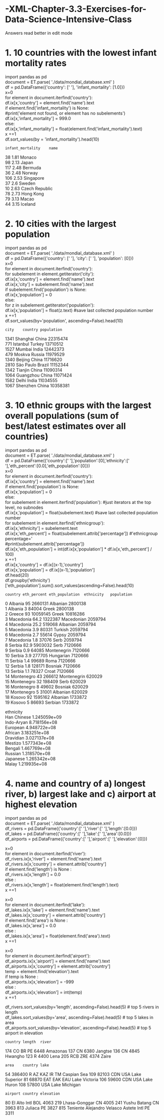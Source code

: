 # -XML-Chapter-3.3-Exercises-for-Data-Science-Intensive-Class

Answers read better in edit mode


# 1. 10 countries with the lowest infant mortality rates					
import pandas as pd					
document = ET.parse( './data/mondial_database.xml' )					
df = pd.DataFrame({'country': [' '], 'infant_mortality': [1.0]})					
x=0					
for element in document.iterfind('country'):					
    df.ix[x,'country'] = element.find('name').text					
    if element.find('infant_mortality') is None:					
        #print('element not found, or element has no subelements')					
        df.ix[x,'infant_mortality'] = 999.0					
    else:					
        df.ix[x,'infant_mortality'] = float(element.find('infant_mortality').text)					
    x +=1					
df.sort_values(by = 'infant_mortality').head(10)					
					
	infant_mortality	name			
38	1.81	Monaco			
98	2.13	Japan			
117	2.48	Bermuda			
36	2.48	Norway			
106	2.53	Singapore			
37	2.6	Sweden			
10	2.63	Czech Republic			
78	2.73	Hong Kong			
79	3.13	Macao			
44	3.15	Iceland			
					
					
					



# 2. 10 cities with the largest population						
import pandas as pd						
document = ET.parse( './data/mondial_database.xml' )						
df = pd.DataFrame({'country': [' '], 'city': [' '], 'population': [0]})						
x=0						
for element in document.iterfind('country'):						
    for subelement in element.getiterator('city'):						
        df.ix[x,'country'] = element.find('name').text						
        df.ix[x,'city'] = subelement.find('name').text						
        if subelement.find('population') is None:						
            df.ix[x,'population'] = 0						
        else:						
            for z in subelement.getiterator('population'):						
                df.ix[x,'population'] = float(z.text)  #save last collected population number						
        x +=1						
df.sort_values(by='population', ascending=False).head(10)						
						
						
	city	country	population			
1341	Shanghai	China	22315474			
771	Istanbul	Turkey	13710512			
1527	Mumbai	India	12442373			
479	Moskva	Russia	11979529			
1340	Beijing	China	11716620			
2810	São Paulo	Brazil	11152344			
1342	Tianjin	China	11090314			
1064	Guangzhou	China	11071424			
1582	Delhi	India	11034555			
1067	Shenzhen	China	10358381			
						




# 3. 10 ethnic groups with the largest overall populations (sum of best/latest estimates over all countries)							
import pandas as pd							
document = ET.parse( './data/mondial_database.xml' )							
df = pd.DataFrame({'country':[' '],'population':[0],'ethnicity':[' '],'eth_percent':[0.0],'eth_population':[0]})							
x=0							
for element in document.iterfind('country'):							
    df.ix[x,'country'] = element.find('name').text							
    if element.find('population') is None:							
        df.ix[x,'population'] = 0							
    else:							
        for subelement in element.iterfind('population'):  #just iterators at the top level, no subnodes							
            df.ix[x,'population'] = float(subelement.text)  #save last collected population number							
        for subelement in element.iterfind('ethnicgroup'):							
            df.ix[x,'ethnicity'] = subelement.text							
            df.ix[x,'eth_percent'] = float(subelement.attrib['percentage']) #'ethnicgroup percentage='							
            #print(subelement.attrib['percentage'])							
            df.ix[x,'eth_population'] = int(df.ix[x,'population'] * df.ix[x,'eth_percent'] / 100)							
            x +=1							
            df.ix[x,'country'] = df.ix[(x-1),'country']							
            df.ix[x,'population'] = df.ix[(x-1),'population']							
df.head(20)							
df.groupby('ethnicity')['eth_population'].sum().sort_values(ascending=False).head(10)							
							
	country	eth_percent	eth_population	ethnicity	population		
0	Albania	95	2660131	Albanian	2800138		
1	Albania	3	84004	Greek	2800138		
2	Greece	93	10059145	Greek	10816286		
3	Macedonia	64.2	1322387	Macedonian	2059794		
4	Macedonia	25.2	519068	Albanian	2059794		
5	Macedonia	3.9	80331	Turkish	2059794		
6	Macedonia	2.7	55614	Gypsy	2059794		
7	Macedonia	1.8	37076	Serb	2059794		
8	Serbia	82.9	5903032	Serb	7120666		
9	Serbia	0.9	64085	Montenegrin	7120666		
10	Serbia	3.9	277705	Hungarian	7120666		
11	Serbia	1.4	99689	Roma	7120666		
12	Serbia	1.8	128171	Bosniak	7120666		
13	Serbia	1.1	78327	Croat	7120666		
14	Montenegro	43	266612	Montenegrin	620029		
15	Montenegro	32	198409	Serb	620029		
16	Montenegro	8	49602	Bosniak	620029		
17	Montenegro	5	31001	Albanian	620029		
18	Kosovo	92	1595162	Albanian	1733872		
19	Kosovo	5	86693	Serbian	1733872		
							
ethnicity							
Han Chinese    1.245059e+09							
Indo-Aryan     8.718156e+08							
European       4.948722e+08							
African        3.183251e+08							
Dravidian      3.027137e+08							
Mestizo        1.577343e+08							
Bengali        1.467769e+08							
Russian        1.318570e+08							
Japanese       1.265342e+08							
Malay          1.219935e+08							
							






# 4. name and country of a) longest river, b) largest lake and c) airport at highest elevation			
			
import pandas as pd			
document = ET.parse( './data/mondial_database.xml' )			
df_rivers = pd.DataFrame({'country':[' '],'river':[' '],'length':[0.0]})			
df_lakes = pd.DataFrame({'country':[' '],'lake':[' '],'area':[0.0]})			
df_airports = pd.DataFrame({'country':[' '],'airport':[' '],'elevation':[0]})			
			
x=0			
for element in document.iterfind('river'):			
    df_rivers.ix[x,'river'] = element.find('name').text			
    df_rivers.ix[x,'country'] = element.attrib['country']			
    if element.find('length') is None :			
        df_rivers.ix[x,'length'] = 0.0			
    else :			
        df_rivers.ix[x,'length'] = float(element.find('length').text)			
    x +=1			
			
x=0			
for element in document.iterfind('lake'):			
    df_lakes.ix[x,'lake'] = element.find('name').text			
    df_lakes.ix[x,'country'] = element.attrib['country']			
    if element.find('area') is None :			
        df_lakes.ix[x,'area'] = 0.0			
    else :			
        df_lakes.ix[x,'area'] = float(element.find('area').text)			
    x +=1			
    			
x=0			
for element in document.iterfind('airport'):			
    df_airports.ix[x,'airport'] = element.find('name').text			
    df_airports.ix[x,'country'] = element.attrib['country']			
    temp = element.find('elevation').text			
    if temp is None :			
        df_airports.ix[x,'elevation'] = -999			
    else :			
        df_airports.ix[x,'elevation'] = int(temp)			
    x +=1			
    			
			
df_rivers.sort_values(by='length', ascending=False).head(5)          # top 5 rivers in length			
df_lakes.sort_values(by='area', ascending=False).head(5)             # top 5 lakes in area			
df_airports.sort_values(by='elevation', ascending=False).head(5)     # top 5 airport in elevation			
			
			
	country	length	river
174	CO BR PE	6448	Amazonas
137	CN	6380	Jangtse
136	CN	4845	Hwangho
123	R	4400	Lena
205	RCB ZRE	4374	Zaire
			
	area	country	lake
54	386400	R AZ KAZ IR TM	Caspian Sea
109	82103	CDN USA	Lake Superior
81	68870	EAT EAK EAU	Lake Victoria
106	59600	CDN USA	Lake Huron
108	57800	USA	Lake Michigan
			
	airport	country	elevation
80	El Alto Intl	BOL	4063
219	Lhasa-Gonggar	CN	4005
241	Yushu Batang	CN	3963
813	Juliaca	PE	3827
815	Teniente Alejandro Velasco Astete Intl	PE	3311





